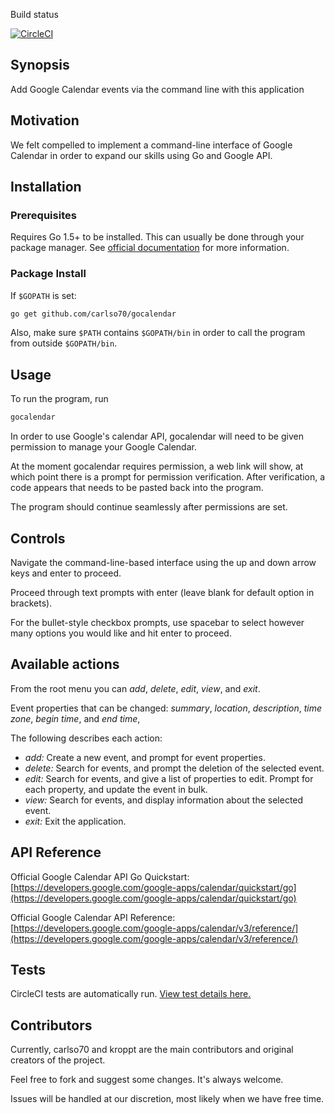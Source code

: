 Build status

[![CircleCI](https://circleci.com/gh/carlso70/gocalendar.svg?style=shield)](https://circleci.com/gh/carlso70/gocalendar)

## Synopsis

Add Google Calendar events via the command line with this application

## Motivation

We felt compelled to implement a command-line interface of Google Calendar in order to expand our skills using Go and Google API.

## Installation

### Prerequisites
Requires Go 1.5+ to be installed. This can usually be done through your package manager. See [official documentation](https://golang.org/doc/install) for more information.

### Package Install
If `$GOPATH` is set:

```bash
go get github.com/carlso70/gocalendar
```

Also, make sure `$PATH` contains `$GOPATH/bin` in order to call the program from outside `$GOPATH/bin`.

## Usage

To run the program, run
```bash
gocalendar
```

In order to use Google's calendar API, gocalendar will need to be given permission to manage your Google Calendar.

At the moment gocalendar requires permission, a web link will show, at which point there is a prompt for permission verification. After verification, a code appears that needs to be pasted back into the program.

The program should continue seamlessly after permissions are set.

## Controls

Navigate the command-line-based interface using the up and down arrow keys and enter to proceed.

Proceed through text prompts with enter (leave blank for default option in brackets).

For the bullet-style checkbox prompts, use spacebar to select however many options you would like and hit enter to proceed.

## Available actions

From the root menu you can _add_, _delete_, _edit_, _view_, and _exit_.

Event properties that can be changed: _summary_, _location_, _description_, _time zone_, _begin time_, and _end time_, 

The following describes each action:

- _add:_ Create a new event, and prompt for event properties.
- _delete:_ Search for events, and prompt the deletion of the selected event.
- _edit:_ Search for events, and give a list of properties to edit. Prompt for each property, and update the event in bulk.
- _view:_ Search for events, and display information about the selected event.
- _exit:_ Exit the application.

## API Reference

Official Google Calendar API Go Quickstart: [https://developers.google.com/google-apps/calendar/quickstart/go](https://developers.google.com/google-apps/calendar/quickstart/go)

Official Google Calendar API Reference: [https://developers.google.com/google-apps/calendar/v3/reference/](https://developers.google.com/google-apps/calendar/v3/reference/)

## Tests

CircleCI tests are automatically run. [View test details here.](https://circleci.com/gh/carlso70/gocalendar)

## Contributors

Currently, carlso70 and kroppt are the main contributors and original creators of the project.

Feel free to fork and suggest some changes. It's always welcome.

Issues will be handled at our discretion, most likely when we have free time.

